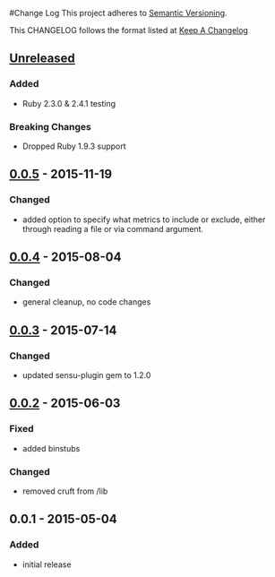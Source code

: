 #Change Log
This project adheres to [Semantic Versioning](http://semver.org/).

This CHANGELOG follows the format listed at [Keep A Changelog](http://keepachangelog.com/)

## [Unreleased]
### Added
- Ruby 2.3.0 & 2.4.1 testing

### Breaking Changes
- Dropped Ruby 1.9.3 support

## [0.0.5] - 2015-11-19
### Changed
- added option to specify what metrics to include or exclude,
  either through reading a file or via command argument.

## [0.0.4] - 2015-08-04
### Changed
- general cleanup, no code changes

## [0.0.3] - 2015-07-14
### Changed
- updated sensu-plugin gem to 1.2.0

## [0.0.2] - 2015-06-03
### Fixed
- added binstubs

### Changed
- removed cruft from /lib

## 0.0.1 - 2015-05-04
### Added
- initial release

[Unreleased]: https://github.com/sensu-plugins/sensu-plugins-riak/compare/0.0.5...HEAD
[0.0.5]: https://github.com/sensu-plugins/sensu-plugins-riak/compare/0.0.4...0.0.5 
[0.0.4]: https://github.com/sensu-plugins/sensu-plugins-riak/compare/0.0.3...0.0.4
[0.0.3]: https://github.com/sensu-plugins/sensu-plugins-riak/compare/0.0.2...0.0.3
[0.0.2]: https://github.com/sensu-plugins/sensu-plugins-riak/compare/0.0.1...0.0.2
